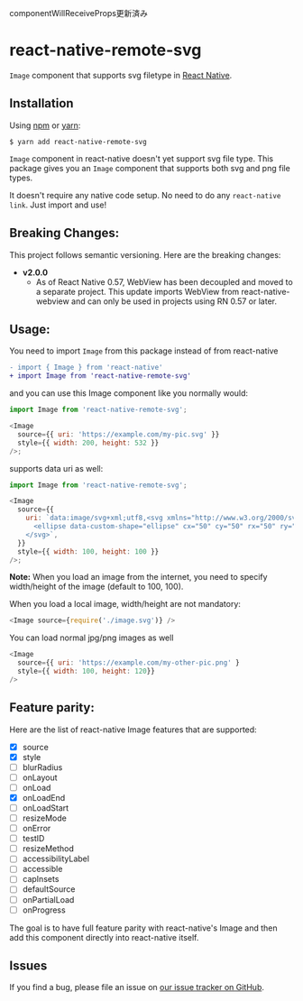 componentWillReceiveProps更新済み

# react-native-remote-svg

`Image` component that supports svg filetype in
[React Native](https://facebook.github.io/react-native).

## Installation

Using [npm](https://www.npmjs.com/) or [yarn](https://yarnpkg.com/):

    $ yarn add react-native-remote-svg

`Image` component in react-native doesn't yet support svg file type. This
package gives you an `Image` component that supports both svg and png file
types.

It doesn't require any native code setup. No need to do any `react-native link`.
Just import and use!

## Breaking Changes:

This project follows semantic versioning. Here are the breaking changes:

- **v2.0.0**
  - As of React Native 0.57, WebView has been decoupled and moved to a separate
    project. This update imports WebView from react-native-webview and can only
    be used in projects using RN 0.57 or later.

## Usage:

You need to import `Image` from this package instead of from react-native

```diff
- import { Image } from 'react-native'
+ import Image from 'react-native-remote-svg'
```

and you can use this Image component like you normally would:

```js
import Image from 'react-native-remote-svg';

<Image
  source={{ uri: 'https://example.com/my-pic.svg' }}
  style={{ width: 200, height: 532 }}
/>;
```

supports data uri as well:

```js
import Image from 'react-native-remote-svg';

<Image
  source={{
    uri: `data:image/svg+xml;utf8,<svg xmlns="http://www.w3.org/2000/svg" width="100px" height="100px"  viewBox="0 0 100 100">
      <ellipse data-custom-shape="ellipse" cx="50" cy="50" rx="50" ry="50" fill="green"  stroke="#00FF00" stroke-width ="2" />
    </svg>`,
  }}
  style={{ width: 100, height: 100 }}
/>;
```

**Note:** When you load an image from the internet, you need to specify
width/height of the image (default to 100, 100).

When you load a local image, width/height are not mandatory:

```js
<Image source={require('./image.svg')} />
```

You can load normal jpg/png images as well

```js
<Image
  source={{ uri: 'https://example.com/my-other-pic.png' }
  style={{ width: 100, height: 120}}
/>
```

## Feature parity:

Here are the list of react-native Image features that are supported:

- [x] source
- [x] style
- [ ] blurRadius
- [ ] onLayout
- [ ] onLoad
- [x] onLoadEnd
- [ ] onLoadStart
- [ ] resizeMode
- [ ] onError
- [ ] testID
- [ ] resizeMethod
- [ ] accessibilityLabel
- [ ] accessible
- [ ] capInsets
- [ ] defaultSource
- [ ] onPartialLoad
- [ ] onProgress

The goal is to have full feature parity with react-native's Image and then add
this component directly into react-native itself.

## Issues

If you find a bug, please file an issue on
[our issue tracker on GitHub](https://facebook.github.io/react-native-remote-svg/issues).
